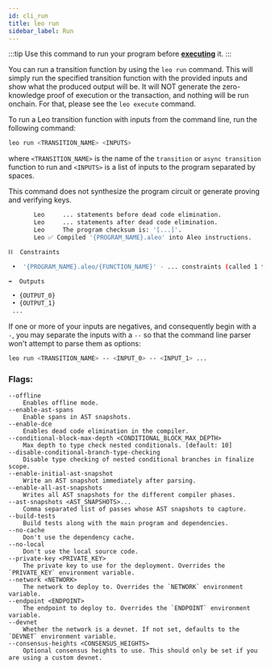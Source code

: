 ```yaml
---
id: cli_run
title: leo run
sidebar_label: Run
---
```

[general tags]: # (cli, leo_run, run, transition, async_transition)

:::tip
Use this command to run your program before [**executing**](#leo-execute) it.
:::

You can run a transition function by using the `leo run` command.  This will simply run the specified transition function with the provided inputs and show what the produced output will be.  It will NOT generate the zero-knowledge proof of execution or the transaction, and nothing will be run onchain.  For that, please see the `leo execute` command.

To run a Leo transition function with inputs from the command line, run the following command:
```bash
leo run <TRANSITION_NAME> <INPUTS>
```

where `<TRANSITION_NAME>` is the name of the `transition` or `async transition` function to run and `<INPUTS>` is a list of inputs to the program separated by spaces.

This command does not synthesize the program circuit or generate proving and verifying keys.

```bash title="sample output:"
       Leo     ... statements before dead code elimination.
       Leo     ... statements after dead code elimination.
       Leo     The program checksum is: '[...]'.
       Leo ✅ Compiled '{PROGRAM_NAME}.aleo' into Aleo instructions.

⛓  Constraints

 •  '{PROGRAM_NAME}.aleo/{FUNCTION_NAME}' - ... constraints (called 1 time)

➡️  Outputs

 • {OUTPUT_0}
 • {OUTPUT_1}
 ...
```

If one or more of your inputs are negatives, and consequently begin with a `-`,
you may separate the inputs with a `--` so that the command line parser
won't attempt to parse them as options:
```bash
leo run <TRANSITION_NAME> -- <INPUT_0> -- <INPUT_1> ...
```

### Flags:
```
--offline
    Enables offline mode.
--enable-ast-spans
    Enable spans in AST snapshots.
--enable-dce
    Enables dead code elimination in the compiler.
--conditional-block-max-depth <CONDITIONAL_BLOCK_MAX_DEPTH>
    Max depth to type check nested conditionals. [default: 10]
--disable-conditional-branch-type-checking
    Disable type checking of nested conditional branches in finalize scope.
--enable-initial-ast-snapshot
    Write an AST snapshot immediately after parsing.
--enable-all-ast-snapshots
    Writes all AST snapshots for the different compiler phases.
--ast-snapshots <AST_SNAPSHOTS>...
    Comma separated list of passes whose AST snapshots to capture.
--build-tests
    Build tests along with the main program and dependencies.
--no-cache
    Don't use the dependency cache.
--no-local
    Don't use the local source code.
--private-key <PRIVATE_KEY>
    The private key to use for the deployment. Overrides the `PRIVATE_KEY` environment variable.
--network <NETWORK>
    The network to deploy to. Overrides the `NETWORK` environment variable.
--endpoint <ENDPOINT>
    The endpoint to deploy to. Overrides the `ENDPOINT` environment variable.
--devnet
    Whether the network is a devnet. If not set, defaults to the `DEVNET` environment variable.
--consensus-heights <CONSENSUS_HEIGHTS>
    Optional consensus heights to use. This should only be set if you are using a custom devnet.
```


